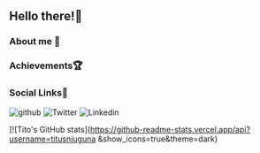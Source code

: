  ## Hello there!:wave:
### About me :cop:
### Achievements:trophy:
### Social Links:bell:
![github](https://img.shields.io/badge/GitHub-000000?style=for-the-badge&logo=GitHub&logoColor=white)
![Twitter](https://img.shields.io/badge/Twitter-1DA1F2?style=for-the-badge&logo=Twitter&logoColor=white)
![Linkedin](https://img.shields.io/badge/LinkedIn-0A66C2?style=for-the-badge&logo=LinkedIn&logoColor=white)

[![Tito's GitHub stats](https://github-readme-stats.vercel.app/api?username=titusnjuguna &show_icons=true&theme=dark)

